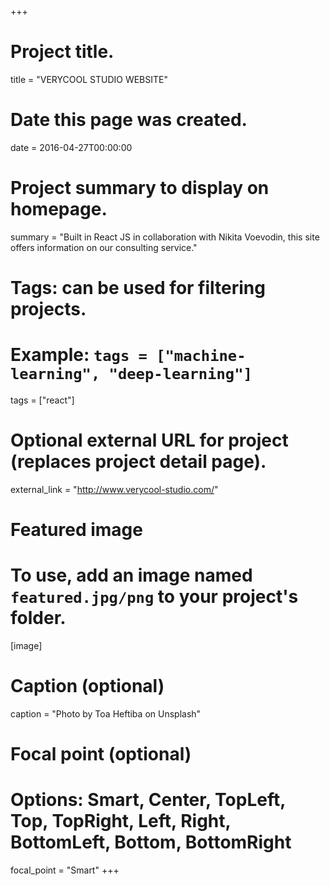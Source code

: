+++
# Project title.
title = "VERYCOOL STUDIO WEBSITE"

# Date this page was created.
date = 2016-04-27T00:00:00

# Project summary to display on homepage.
summary = "Built in React JS in collaboration with Nikita Voevodin, this site offers information on our consulting service."

# Tags: can be used for filtering projects.
# Example: `tags = ["machine-learning", "deep-learning"]`
tags = ["react"]

# Optional external URL for project (replaces project detail page).
external_link = "http://www.verycool-studio.com/"

# Featured image
# To use, add an image named `featured.jpg/png` to your project's folder. 
[image]
  # Caption (optional)
  caption = "Photo by Toa Heftiba on Unsplash"

  # Focal point (optional)
  # Options: Smart, Center, TopLeft, Top, TopRight, Left, Right, BottomLeft, Bottom, BottomRight
  focal_point = "Smart"
+++
